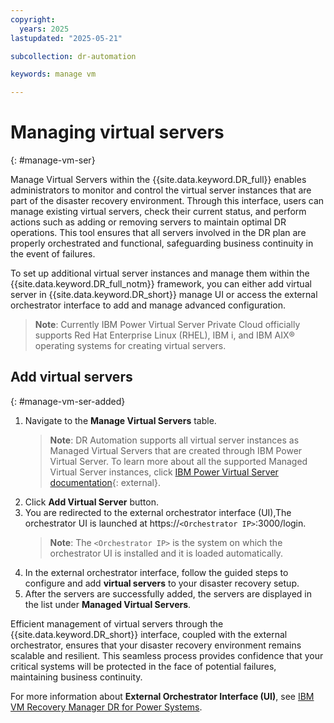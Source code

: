 ```yaml
---
copyright:
  years: 2025
lastupdated: "2025-05-21"

subcollection: dr-automation

keywords: manage vm

---
```


# Managing virtual servers
{: #manage-vm-ser}

Manage Virtual Servers within the {{site.data.keyword.DR_full}} enables administrators to monitor and control the virtual server instances that are part of the disaster recovery environment. Through this interface, users can manage existing virtual servers, check their current status, and perform actions such as adding or removing servers to maintain optimal DR operations. This tool ensures that all servers involved in the DR plan are properly orchestrated and functional, safeguarding business continuity in the event of failures.

To set up additional virtual server instances and manage them within the {{site.data.keyword.DR_full_notm}} framework, you can either add virtual server in {{site.data.keyword.DR_short}} manage UI or access the external orchestrator interface to add and manage advanced configuration.
   > **Note**: Currently IBM Power Virtual Server Private Cloud officially supports Red Hat Enterprise Linux (RHEL), IBM i, and IBM AIX® operating systems for creating virtual servers.
## Add virtual servers
{: #manage-vm-ser-added}

1. Navigate to the **Manage Virtual Servers** table.
   > **Note**: DR Automation supports all virtual server instances as Managed Virtual Servers that are created through IBM Power Virtual Server. To learn more about all the supported Managed Virtual Server instances, click [IBM Power Virtual Server documentation](https://cloud.ibm.com/docs/power-iaas){: external}.
2. Click **Add Virtual Server** button.
3. You are redirected to the external orchestrator interface (UI),The orchestrator UI is launched at
https://`<Orchestrator IP>`:3000/login.
   > **Note**: The `<Orchestrator IP>` is the system on which the orchestrator UI is installed and it is loaded automatically.
4. In the external orchestrator interface, follow the guided steps to configure and add **virtual servers** to your disaster recovery setup.
5. After the servers are successfully added, the servers are displayed in the list under **Managed Virtual Servers**.

Efficient management of virtual servers through the {{site.data.keyword.DR_short}} interface, coupled with the external orchestrator, ensures that your disaster recovery environment remains scalable and resilient. This seamless process provides confidence that your critical systems will be protected in the face of potential failures, maintaining business continuity.

For more information about **External Orchestrator Interface (UI)**, see [IBM VM Recovery Manager DR for Power Systems](https://www.ibm.com/docs/en/vmrmdr).
